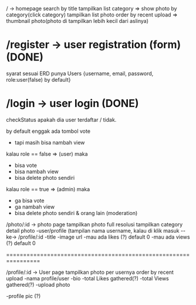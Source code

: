 / -> homepage
search by title
tampilkan list category => show photo by category(click category)
tampilkan list photo order by recent upload => thumbnail photo(photo di tampilkan lebih kecil dari aslinya)

# /register -> user registration (form) (DONE)

syarat sesuai ERD punya Users
{username, email, password, role:user(false) by default}

# /login -> user login (DONE)

checkStatus apakah dia user terdaftar / tidak.

by default enggak ada tombol vote

- tapi masih bisa nambah view

kalau role == false => (user) maka

- bisa vote
- bisa nambah view
- bisa delete photo sendiri

kalau role == true => (admin) maka

- ga bisa vote
- ga nambah view
- bisa delete photo sendiri & orang lain (moderation)

/photo/:id -> photo page
tampilkan photo full resolusi
tampilkan category
detail photo
-user/profile (tampilan nama username, kalau di klik masuk --ke-> /profile/:id
-title
-image url
-mau ada likes (?) default 0
-mau ada views (?) default 0

================================================================

/profile/:id -> User page
tampilkan photo per usernya order by recent upload
-nama profile/user
-bio
-total Likes gathered(?)
-total Views gathered(?)
-upload photo

-profile pic (?)
